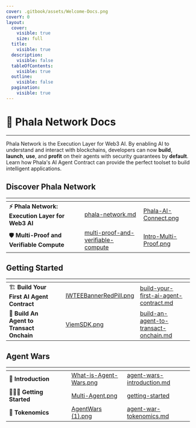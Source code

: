 ```yaml
---
cover: .gitbook/assets/Welcome-Docs.png
coverY: 0
layout:
  cover:
    visible: true
    size: full
  title:
    visible: true
  description:
    visible: false
  tableOfContents:
    visible: true
  outline:
    visible: false
  pagination:
    visible: true
---
```


# 👾 Phala Network Docs

***

Phala Network is the Execution Layer for Web3 AI. By enabling AI to understand and interact with blockchains, developers can now **build**, **launch**, **use**, and **profit** on their agents with security guarantees by **default**. Learn how Phala's AI Agent Contract can provide the perfect toolset to build intelligent applications.

## Discover Phala Network

<table data-card-size="large" data-view="cards" data-full-width="false"><thead><tr><th></th><th></th><th></th><th data-hidden data-card-target data-type="content-ref"></th><th data-hidden data-card-cover data-type="files"></th></tr></thead><tbody><tr><td><strong>⚡️ Phala Network: Execution Layer for Web3 AI</strong></td><td></td><td></td><td><a href="overview/phala-network.md">phala-network.md</a></td><td><a href=".gitbook/assets/Phala-AI-Connect.png">Phala-AI-Connect.png</a></td></tr><tr><td>🛡️ <strong>Multi-Proof and Verifiable Compute</strong></td><td></td><td></td><td><a href="tech-specs/multi-proof-and-verifiable-compute/">multi-proof-and-verifiable-compute</a></td><td><a href=".gitbook/assets/Intro-Multi-Proof.png">Intro-Multi-Proof.png</a></td></tr></tbody></table>

## Getting Started

<table data-card-size="large" data-view="cards"><thead><tr><th></th><th></th><th></th><th data-hidden data-card-cover data-type="files"></th><th data-hidden data-card-target data-type="content-ref"></th></tr></thead><tbody><tr><td>🏗️ <strong>Build Your First AI Agent Contract</strong></td><td></td><td></td><td><a href=".gitbook/assets/IWTEEBannerRedPill.png">IWTEEBannerRedPill.png</a></td><td><a href="ai-agent-contract/getting-started/build-your-first-ai-agent-contract.md">build-your-first-ai-agent-contract.md</a></td></tr><tr><td>🧾 <strong>Build An Agent to Transact Onchain</strong></td><td></td><td></td><td><a href=".gitbook/assets/ViemSDK.png">ViemSDK.png</a></td><td><a href="ai-agent-contract/getting-started/build-an-agent-to-transact-onchain.md">build-an-agent-to-transact-onchain.md</a></td></tr></tbody></table>

## Agent Wars

<table data-view="cards"><thead><tr><th></th><th></th><th></th><th data-hidden data-card-cover data-type="files"></th><th data-hidden data-card-target data-type="content-ref"></th></tr></thead><tbody><tr><td>🧐 <strong>Introduction</strong></td><td></td><td></td><td><a href=".gitbook/assets/What-is-Agent-Wars.png">What-is-Agent-Wars.png</a></td><td><a href="agent-wars/agent-wars-introduction.md">agent-wars-introduction.md</a></td></tr><tr><td><strong>🏃‍♀️‍➡️ Getting Started</strong></td><td></td><td></td><td><a href=".gitbook/assets/Multi-Agent.png">Multi-Agent.png</a></td><td><a href="agent-wars/getting-started/">getting-started</a></td></tr><tr><td>🧮 <strong>Tokenomics</strong></td><td></td><td></td><td><a href=".gitbook/assets/AgentWars (1).png">AgentWars (1).png</a></td><td><a href="agent-wars/agent-war-tokenomics.md">agent-war-tokenomics.md</a></td></tr></tbody></table>
